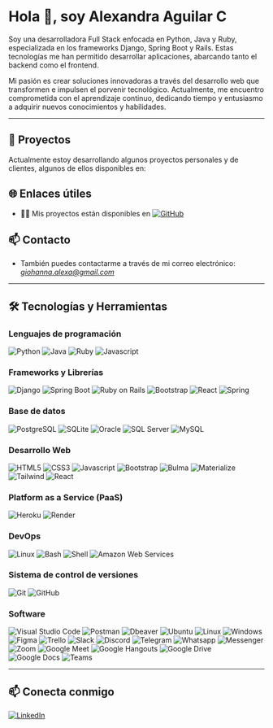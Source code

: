 # Hola 👋, soy Alexandra Aguilar C

Soy una desarrolladora Full Stack enfocada en Python, Java y Ruby, especializada en los frameworks Django, Spring Boot y Rails. Estas tecnologías me han permitido desarrollar aplicaciones, abarcando tanto el backend como el frontend.

Mi pasión es crear soluciones innovadoras a través del desarrollo web que transformen e impulsen el porvenir tecnológico. Actualmente, me encuentro comprometida con el aprendizaje continuo, dedicando tiempo y entusiasmo a adquirir nuevos conocimientos y habilidades.

---

## 💼 Proyectos

Actualmente estoy desarrollando algunos proyectos personales y de clientes, algunos de ellos disponibles en:

## 🌐 Enlaces útiles

- 👨‍💻 Mis proyectos están disponibles en [![GitHub](https://img.shields.io/badge/GitHub-181717?logo=github&logoColor=white)](https://github.com/alexandraguilarc/)

## 📫 Contacto

- También puedes contactarme a través de mi correo electrónico: *<giohanna.alexa@gmail.com>*
---

## 🛠️ Tecnologías y Herramientas

### Lenguajes de programación
![Python](https://img.shields.io/badge/Python-3776AB?style=for-the-badge&logo=python&logoColor=white)
![Java](https://img.shields.io/badge/Java-ED8B00?style=for-the-badge&logo=java&logoColor=white)
![Ruby](https://img.shields.io/badge/Ruby-CC342D?style=for-the-badge&logo=ruby&logoColor=white) 
![Javascript](https://img.shields.io/badge/Javascript-323330?style=for-the-badge&logo=javascript&logoColor=F7DF1E)

### Frameworks y Librerías
![Django](https://img.shields.io/badge/Django-092E20?style=for-the-badge&logo=django&logoColor=white)
![Spring Boot](https://img.shields.io/badge/Spring%20Boot-6DB33F?style=for-the-badge&logo=spring-boot&logoColor=white)
![Ruby on Rails](https://img.shields.io/badge/Ruby%20on%20Rails-CC0000?style=for-the-badge&logo=ruby-on-rails&logoColor=white)
![Bootstrap](https://img.shields.io/badge/Bootstrap-563D7C?style=for-the-badge&logo=bootstrap&logoColor=white)
![React](https://img.shields.io/badge/React-20232A?style=for-the-badge&logo=react&logoColor=61DAFB)
![Spring](https://img.shields.io/badge/Spring-6DB33F?style=for-the-badge&logo=spring&logoColor=white)

### Base de datos

![PostgreSQL](https://img.shields.io/badge/PostgreSQL-316192?style=for-the-badge&logo=postgresql&logoColor=white) 
![SQLite](https://img.shields.io/badge/SQLite-07405E?style=for-the-badge&logo=sqlite&logoColor=white)
![Oracle](https://img.shields.io/badge/Oracle-F80000?style=for-the-badge&logo=oracle&logoColor=white)
![SQL Server](https://img.shields.io/badge/SQL%20Server-CC2927?style=for-the-badge&logo=microsoft-sql-server&logoColor=white)
![MySQL](https://img.shields.io/badge/MySQL-4479A1?style=for-the-badge&logo=mysql&logoColor=white)

### Desarrollo Web

![HTML5](https://img.shields.io/badge/HTML5-E34F26?style=for-the-badge&logo=html5&logoColor=white) 
![CSS3](https://img.shields.io/badge/CSS3-1572B6?style=for-the-badge&logo=css3&logoColor=white) 
![Javascript](https://img.shields.io/badge/Javascript-323330?style=for-the-badge&logo=javascript&logoColor=F7DF1E)
![Bootstrap](https://img.shields.io/badge/Bootstrap-563D7C?style=for-the-badge&logo=bootstrap&logoColor=white) 
![Bulma](https://img.shields.io/badge/Bulma-00D1B2?style=for-the-badge&logo=bulma&logoColor=white) 
![Materialize](https://img.shields.io/badge/Materialize-EE6E73?style=for-the-badge&logo=materialize&logoColor=white) 
![Tailwind](https://img.shields.io/badge/Tailwind%20CSS-38B2AC?style=for-the-badge&logo=tailwind-css&logoColor=white) 
![React](https://img.shields.io/badge/React-20232A?style=for-the-badge&logo=react&logoColor=61DAFB)


### Platform as a Service (PaaS)

![Heroku](https://img.shields.io/badge/Heroku-430098?style=for-the-badge&logo=heroku&logoColor=white)
![Render](https://img.shields.io/badge/Render-2B2D42?style=for-the-badge&logo=render&logoColor=white)

### DevOps

![Linux](https://img.shields.io/badge/Linux-FCC624?style=for-the-badge&logo=linux&logoColor=black)
![Bash](https://img.shields.io/badge/Bash-121011?style=for-the-badge&logo=gnu-bash&logoColor=white)
![Shell](https://img.shields.io/badge/Shell-121011?style=for-the-badge&logo=gnu-bash&logoColor=white)
![Amazon Web Services](https://img.shields.io/badge/Amazon%20AWS-232F3E?style=for-the-badge&logo=amazon-aws&logoColor=white)

### Sistema de control de versiones

![Git](https://img.shields.io/badge/git-%23F05033.svg?style=for-the-badge&logo=git&logoColor=white)
![GitHub](https://img.shields.io/badge/github-%23121011.svg?style=for-the-badge&logo=github&logoColor=white)

### Software

![Visual Studio Code](https://img.shields.io/badge/Visual%20Studio%20Code-007ACC?style=for-the-badge&logo=visual-studio-code&logoColor=white)
![Postman](https://img.shields.io/badge/Postman-FF6C37?style=for-the-badge&logo=postman&logoColor=white)
![Dbeaver](https://img.shields.io/badge/DBeaver-EE0000?style=for-the-badge&logo=dbeaver&logoColor=white)
![Ubuntu](https://img.shields.io/badge/Ubuntu-E95420?style=for-the-badge&logo=ubuntu&logoColor=white)
![Linux](https://img.shields.io/badge/Linux-FCC624?style=for-the-badge&logo=linux&logoColor=black)
![Windows](https://img.shields.io/badge/Windows-0078D6?style=for-the-badge&logo=windows&logoColor=white)
![Figma](https://img.shields.io/badge/Figma-F24E1E?style=for-the-badge&logo=figma&logoColor=white)
![Trello](https://img.shields.io/badge/Trello-0052CC?style=for-the-badge&logo=trello&logoColor=white)
![Slack](https://img.shields.io/badge/Slack-4A154B?style=for-the-badge&logo=slack&logoColor=white)
![Discord](https://img.shields.io/badge/Discord-7289DA?style=for-the-badge&logo=discord&logoColor=white)
![Telegram](https://img.shields.io/badge/Telegram-2CA5E0?style=for-the-badge&logo=telegram&logoColor=white)
![Whatsapp](https://img.shields.io/badge/Whatsapp-25D366?style=for-the-badge&logo=whatsapp&logoColor=white)
![Messenger](https://img.shields.io/badge/Messenger-00B2FF?style=for-the-badge&logo=messenger&logoColor=white)
![Zoom](https://img.shields.io/badge/Zoom-2D8CFF?style=for-the-badge&logo=zoom&logoColor=white)
![Google Meet](https://img.shields.io/badge/Google%20Meet-00BFA5?style=for-the-badge&logo=google-meet&logoColor=white)
![Google Hangouts](https://img.shields.io/badge/Google%20Hangouts-0F9D58?style=for-the-badge&logo=google-hangouts&logoColor=white)
![Google Drive](https://img.shields.io/badge/Google%20Drive-4285F4?style=for-the-badge&logo=google-drive&logoColor=white)
![Google Docs](https://img.shields.io/badge/Google%20Docs-4285F4?style=for-the-badge&logo=google-docs&logoColor=white)
![Teams](https://img.shields.io/badge/Microsoft%20Teams-6264A7?style=for-the-badge&logo=microsoft-teams&logoColor=white)

---


## 📫 Conecta conmigo

[![LinkedIn](https://img.shields.io/badge/LinkedIn-%230077B5.svg?logo=linkedin&logoColor=white)](https://www.linkedin.com/in/alexandraguilarc/) 
